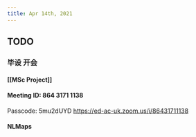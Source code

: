 ```yaml
---
title: Apr 14th, 2021
---
```


## TODO
### 毕设 开会
#### [[MSc Project]]
#### Meeting ID: 864 3171 1138
 Passcode: 5mu2dUYD
 https://ed-ac-uk.zoom.us/i/86431711138
#### NLMaps
